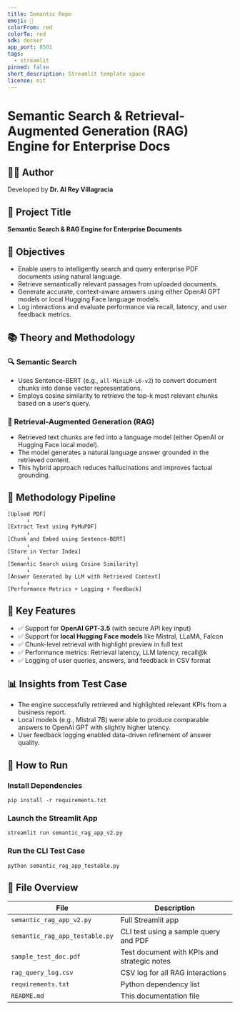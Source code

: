 ```yaml
---
title: Semantic Repo
emoji: 🚀
colorFrom: red
colorTo: red
sdk: docker
app_port: 8501
tags:
  - streamlit
pinned: false
short_description: Streamlit template space
license: mit
---
```


# Semantic Search & Retrieval-Augmented Generation (RAG) Engine for Enterprise Docs
## 👨‍🔬 Author
Developed by **Dr. Al Rey Villagracia**

## 📌 Project Title
**Semantic Search & RAG Engine for Enterprise Documents**

## 🎯 Objectives
- Enable users to intelligently search and query enterprise PDF documents using natural language.
- Retrieve semantically relevant passages from uploaded documents.
- Generate accurate, context-aware answers using either OpenAI GPT models or local Hugging Face language models.
- Log interactions and evaluate performance via recall, latency, and user feedback metrics.

## 📚 Theory and Methodology

### 🔍 Semantic Search
- Uses Sentence-BERT (e.g., `all-MiniLM-L6-v2`) to convert document chunks into dense vector representations.
- Employs cosine similarity to retrieve the top-k most relevant chunks based on a user’s query.

### 🧠 Retrieval-Augmented Generation (RAG)
- Retrieved text chunks are fed into a language model (either OpenAI or Hugging Face local model).
- The model generates a natural language answer grounded in the retrieved content.
- This hybrid approach reduces hallucinations and improves factual grounding.

## 🔧 Methodology Pipeline

```
[Upload PDF]
      ↓
[Extract Text using PyMuPDF]
      ↓
[Chunk and Embed using Sentence-BERT]
      ↓
[Store in Vector Index]
      ↓
[Semantic Search using Cosine Similarity]
      ↓
[Answer Generated by LLM with Retrieved Context]
      ↓
[Performance Metrics + Logging + Feedback]
```

## 🧪 Key Features
- ✅ Support for **OpenAI GPT-3.5** (with secure API key input)
- ✅ Support for **local Hugging Face models** like Mistral, LLaMA, Falcon
- ✅ Chunk-level retrieval with highlight preview in full text
- ✅ Performance metrics: Retrieval latency, LLM latency, recall@k
- ✅ Logging of user queries, answers, and feedback in CSV format

## 📊 Insights from Test Case
- The engine successfully retrieved and highlighted relevant KPIs from a business report.
- Local models (e.g., Mistral 7B) were able to produce comparable answers to OpenAI GPT with slightly higher latency.
- User feedback logging enabled data-driven refinement of answer quality.

## 🚀 How to Run

### Install Dependencies
```
pip install -r requirements.txt
```

### Launch the Streamlit App
```
streamlit run semantic_rag_app_v2.py
```

### Run the CLI Test Case
```
python semantic_rag_app_testable.py
```

## 📂 File Overview

| File                          | Description |
|-------------------------------|-------------|
| `semantic_rag_app_v2.py`      | Full Streamlit app |
| `semantic_rag_app_testable.py`| CLI test using a sample query and PDF |
| `sample_test_doc.pdf`         | Test document with KPIs and strategic notes |
| `rag_query_log.csv`           | CSV log for all RAG interactions |
| `requirements.txt`            | Python dependency list |
| `README.md`                   | This documentation file |


